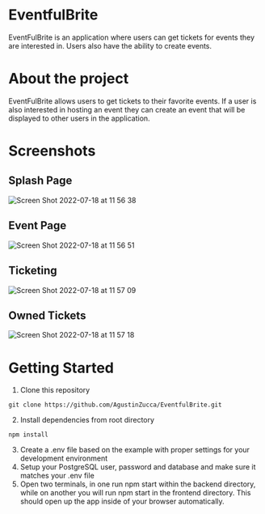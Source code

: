 # EventfulBrite


EventFulBrite is an application where users can get tickets for events they are interested in. Users also have the ability to create events.

# About the project

EventFulBrite allows users to get tickets to their favorite events. If a user is also interested in hosting an event they can create an event that will be displayed to other users in the application.

# Screenshots

## Splash Page
![Screen Shot 2022-07-18 at 11 56 38](https://user-images.githubusercontent.com/95192801/179563560-11eb7c5b-863d-443d-b866-8197f2935580.png)

## Event Page
![Screen Shot 2022-07-18 at 11 56 51](https://user-images.githubusercontent.com/95192801/179563626-e89e6df8-8ecf-4ae4-a3a8-02194bf3f97c.png)

## Ticketing
![Screen Shot 2022-07-18 at 11 57 09](https://user-images.githubusercontent.com/95192801/179563729-0dc07978-c5a1-42ad-b6e4-ff197578cdf6.png)

## Owned Tickets
![Screen Shot 2022-07-18 at 11 57 18](https://user-images.githubusercontent.com/95192801/179563777-f32ca9f9-3c2e-4b19-b5cd-df9d9338ea61.png)


# Getting Started 

1. Clone this repository


```
git clone https://github.com/AgustinZucca/EventfulBrite.git
```

2. Install dependencies from root directory

```
npm install
```

3. Create a .env file based on the example with proper settings for your development environment
4. Setup your PostgreSQL user, password and database and make sure it matches your .env file
5. Open two terminals, in one run npm start within the backend directory, while on another you will run npm start in the frontend directory. This should open up the app inside of your browser automatically.


